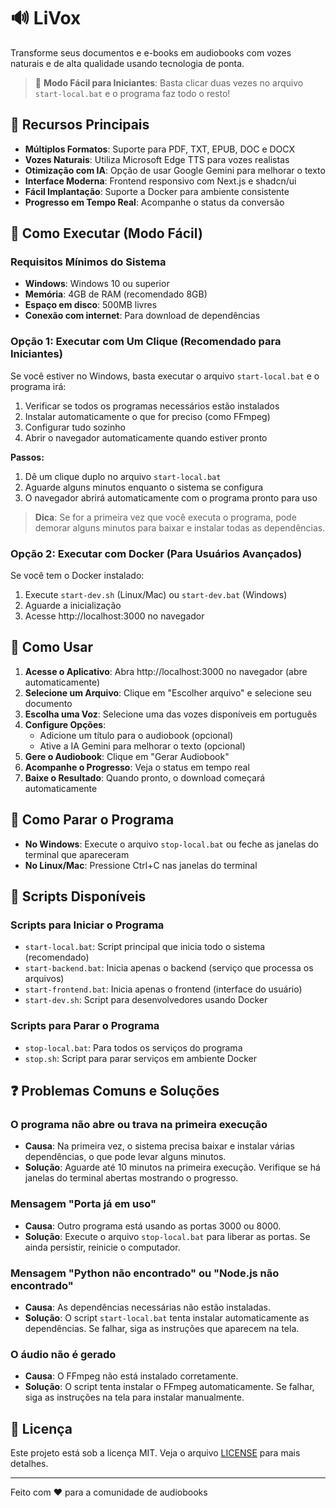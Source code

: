 # 🔊 LiVox

Transforme seus documentos e e-books em audiobooks com vozes naturais e de alta qualidade usando tecnologia de ponta.

> 🎯 **Modo Fácil para Iniciantes**: Basta clicar duas vezes no arquivo `start-local.bat` e o programa faz todo o resto!

## 🌟 Recursos Principais

- **Múltiplos Formatos**: Suporte para PDF, TXT, EPUB, DOC e DOCX
- **Vozes Naturais**: Utiliza Microsoft Edge TTS para vozes realistas
- **Otimização com IA**: Opção de usar Google Gemini para melhorar o texto
- **Interface Moderna**: Frontend responsivo com Next.js e shadcn/ui
- **Fácil Implantação**: Suporte a Docker para ambiente consistente
- **Progresso em Tempo Real**: Acompanhe o status da conversão

## 🚀 Como Executar (Modo Fácil)

### Requisitos Mínimos do Sistema

- **Windows**: Windows 10 ou superior
- **Memória**: 4GB de RAM (recomendado 8GB)
- **Espaço em disco**: 500MB livres
- **Conexão com internet**: Para download de dependências

### Opção 1: Executar com Um Clique (Recomendado para Iniciantes)

Se você estiver no Windows, basta executar o arquivo `start-local.bat` e o programa irá:

1. Verificar se todos os programas necessários estão instalados
2. Instalar automaticamente o que for preciso (como FFmpeg)
3. Configurar tudo sozinho
4. Abrir o navegador automaticamente quando estiver pronto

**Passos:**
1. Dê um clique duplo no arquivo `start-local.bat`
2. Aguarde alguns minutos enquanto o sistema se configura
3. O navegador abrirá automaticamente com o programa pronto para uso

> **Dica**: Se for a primeira vez que você executa o programa, pode demorar alguns minutos para baixar e instalar todas as dependências.

### Opção 2: Executar com Docker (Para Usuários Avançados)

Se você tem o Docker instalado:

1. Execute `start-dev.sh` (Linux/Mac) ou `start-dev.bat` (Windows)
2. Aguarde a inicialização
3. Acesse http://localhost:3000 no navegador

## 📖 Como Usar

1. **Acesse o Aplicativo**: Abra http://localhost:3000 no navegador (abre automaticamente)
2. **Selecione um Arquivo**: Clique em "Escolher arquivo" e selecione seu documento
3. **Escolha uma Voz**: Selecione uma das vozes disponíveis em português
4. **Configure Opções**:
   - Adicione um título para o audiobook (opcional)
   - Ative a IA Gemini para melhorar o texto (opcional)
5. **Gere o Audiobook**: Clique em "Gerar Audiobook"
6. **Acompanhe o Progresso**: Veja o status em tempo real
7. **Baixe o Resultado**: Quando pronto, o download começará automaticamente

## 🛑 Como Parar o Programa

- **No Windows**: Execute o arquivo `stop-local.bat` ou feche as janelas do terminal que apareceram
- **No Linux/Mac**: Pressione Ctrl+C nas janelas do terminal

## 📁 Scripts Disponíveis

### Scripts para Iniciar o Programa

- `start-local.bat`: Script principal que inicia todo o sistema (recomendado)
- `start-backend.bat`: Inicia apenas o backend (serviço que processa os arquivos)
- `start-frontend.bat`: Inicia apenas o frontend (interface do usuário)
- `start-dev.sh`: Script para desenvolvedores usando Docker

### Scripts para Parar o Programa

- `stop-local.bat`: Para todos os serviços do programa
- `stop.sh`: Script para parar serviços em ambiente Docker

## ❓ Problemas Comuns e Soluções

### O programa não abre ou trava na primeira execução

- **Causa**: Na primeira vez, o sistema precisa baixar e instalar várias dependências, o que pode levar alguns minutos.
- **Solução**: Aguarde até 10 minutos na primeira execução. Verifique se há janelas do terminal abertas mostrando o progresso.

### Mensagem "Porta já em uso"

- **Causa**: Outro programa está usando as portas 3000 ou 8000.
- **Solução**: Execute o arquivo `stop-local.bat` para liberar as portas. Se ainda persistir, reinicie o computador.

### Mensagem "Python não encontrado" ou "Node.js não encontrado"

- **Causa**: As dependências necessárias não estão instaladas.
- **Solução**: O script `start-local.bat` tenta instalar automaticamente as dependências. Se falhar, siga as instruções que aparecem na tela.

### O áudio não é gerado

- **Causa**: O FFmpeg não está instalado corretamente.
- **Solução**: O script tenta instalar o FFmpeg automaticamente. Se falhar, siga as instruções na tela para instalar manualmente.

## 📝 Licença

Este projeto está sob a licença MIT. Veja o arquivo [LICENSE](LICENSE) para mais detalhes.

---

Feito com ❤️ para a comunidade de audiobooks
